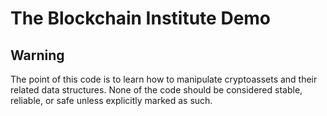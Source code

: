 The Blockchain Institute Demo
====

Warning
----

The point of this code is to learn how to manipulate cryptoassets and their
related data structures.  None of the code should be considered stable,
reliable, or safe unless explicitly marked as such.

